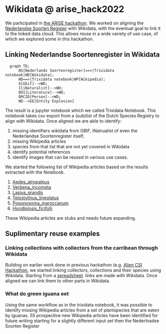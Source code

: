 # Wikidata @ arise_hack2022

We participated in [the ARISE hackathon](https://www.arise-biodiversity.nl/hackathon). We worked on aligning the [Nederlandse Soorten Register](https://www.nederlandsesoorten.nl/) with Wikidata, with the eventual goal to link it to the linked data cloud. This allows reuse in a wide variety of use case, of which we explored some in this hackathon. 

## Linking Nederlandse Soortenregister in Wikidata

```mermaid
  graph TD;
      NS[Nederlands Soortenregister]==>|Trixidata notebook|WD[Wikidata];
      WD==>|Trixidata notebook|WP[Wikipedia];
      G[Gbif]-->WD;
      I[iNaturalist]-->WD;
      DOI[Literature]-->WD;
      ORCID[Person]-->WD;
      WD-->EE[Entity Explosion]
```

The result is a jupyter notebook which we called Trixidata Notebook. This notebook takes csv export from a (sub)list of the Dutch Species Registry to align with Wikidata. 
Once aligned we are able to identify:
1. missing identifiers wikidata from GBIF, iNatrualist of even the Nederlandse Soortenregister itself;
2. missing Wikipedia articles
3. species from that list that are not yet covered in Wikidata
4. identify potential references
5. identify images that can be reused in various use cases.

We started the following list of Wikipedia articles based on the results extracted with the Notebook.
1. [Aedes_atropalpus](https://en.wikipedia.org/wiki/Aedes_atropalpus)
2. [Verbena_incompta](https://nl.wikipedia.org/wiki/Verbena_incompta)
3. [Lasius_grandis](https://en.wikipedia.org/wiki/Lasius_grandis)
4. [Telostylinus_lineolatus](https://en.wikipedia.org/wiki/Telostylinus_lineolatus)
5. [Pogonosoma_maroccanum](https://en.wikipedia.org/wiki/Pogonosoma_maroccanum)
6. [Horidiplosis_ficifolii](https://en.wikipedia.org/wiki/Horidiplosis_ficifolii)

These Wikipedia articles are stubs and needs future expanding. 

## Suplimentary reuse examples 

### Linking collections with collectors from the carribean through Wikidata
Building on earlier work done in previous hackathon (e.g. [Alien CSI Hackathon](https://github.com/alien-csi/alien-csi-hackathon), we started linking collectors, collections and their species using Wikidata. Starting from a [spreadsheet](https://docs.google.com/spreadsheets/d/1lcElRFJHOfcZTsgzjbx1jEgpEAAgcn4GJ0MnvU80TM0/edit?usp=sharing). links are made with Wikidata. Once aligned we can link them to other parts in Wikidata. 

### What do green iguana eet
Using the same workflow as in the trixidata notebook, it was possible to identify missing Wikipedia articles from a set of plantspecies that are eaten by iguanas. 55 prospective new Wikipedia articles have been identified for future writing starting for a slightly different input set then the Nederlnadse Soorten Register


